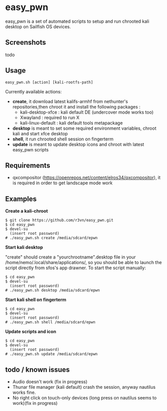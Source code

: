 # easy_pwn

easy_pwn is a set of automated scripts to setup and run chrooted kali desktop on Sailfish OS devices.

## Screenshots
todo

## Usage

```
easy_pwn.sh [action] [kali-rootfs-path]
```
Currently available actions:

- **create**, it download latest kalifs-armhf from nethunter's repositories,then chroot it and install the following packages :
	- kali-desktop-xfce : kali default DE (undercover mode works too)
	- Xwayland : required to run  X 
	- kali-linux-default : kali default tools metapackage
- **desktop** is meant to set some required environment variables, chroot kali and start xfce desktop
- **shell**, it run chrooted shell session on fingerterm
- **update** is meant to update desktop icons and chroot with latest easy_pwn scripts

## Requirements

 - qxcompositor (https://openrepos.net/content/elros34/qxcompositor), it is required in order to get landscape mode work

## Examples

**Create a kali-chroot**

```
$ git clone https://github.com/r3vn/easy_pwn.git
$ cd easy_pwn
$ devel-su
  (insert root password)
# ./easy_pwn.sh create /media/sdcard/epwn
```

**Start kali desktop**

"create" should create a "yourchrootname".desktop file in your /home/nemo/.local/share/applications/, so you should be able to launch the script directly from sfos's app drawner.
To start the script manually:

```
$ cd easy_pwn
$ devel-su
  (insert root password)
# ./easy_pwn.sh desktop /media/sdcard/epwn
```

**Start kali shell on fingerterm**

```
$ cd easy_pwn
$ devel-su
  (insert root password)
# ./easy_pwn.sh shell /media/sdcard/epwn
```

**Update scripts and icon**
```
$ cd easy_pwn
$ devel-su
  (insert root password)
# ./easy_pwn.sh update /media/sdcard/epwn
```

## todo / known issues

- Audio doesn't work (fix in progress)
- Thunar file manager (kali default) crash the session, anyway nautilus works fine.
- No right click on touch-only devices (long press on nautilus seems to work)(fix in progress)